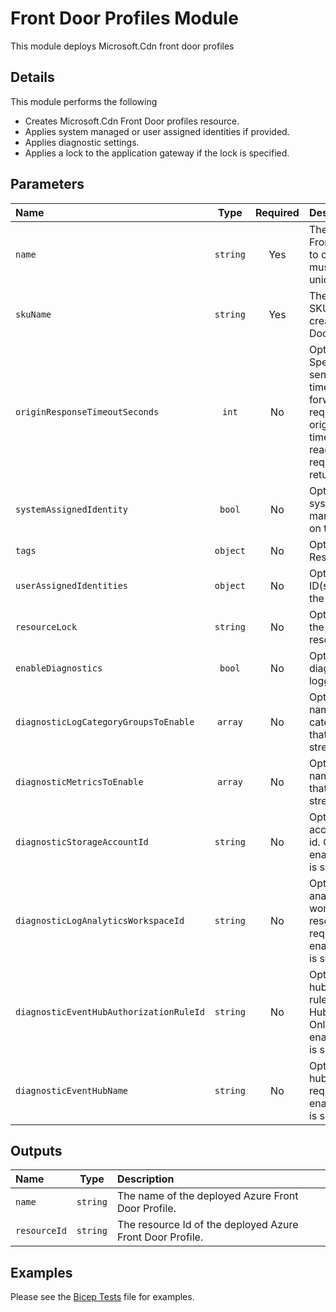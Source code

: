 # Front Door Profiles Module

This module deploys Microsoft.Cdn front door profiles

## Details

This module performs the following

- Creates Microsoft.Cdn Front Door profiles resource.
- Applies system managed or user assigned identities if provided.
- Applies diagnostic settings.
- Applies a lock to the application gateway if the lock is specified.

## Parameters

| Name                                    | Type     | Required | Description                                                                                                                                   |
| :-------------------------------------- | :------: | :------: | :-------------------------------------------------------------------------------------------------------------------------------------------- |
| `name`                                  | `string` | Yes      | The name of the Front Door profile to create. This must be globally unique.                                                                   |
| `skuName`                               | `string` | Yes      | The name of the SKU to use when creating the Front Door profile.                                                                              |
| `originResponseTimeoutSeconds`          | `int`    | No       | Optional. Specifies the send and receive timeout on forwarding request to the origin. When timeout is reached, the request fails and returns. |
| `systemAssignedIdentity`                | `bool`   | No       | Optional. Enables system assigned managed identity on the resource.                                                                           |
| `tags`                                  | `object` | No       | Optional. Resource tags.                                                                                                                      |
| `userAssignedIdentities`                | `object` | No       | Optional. The ID(s) to assign to the resource.                                                                                                |
| `resourceLock`                          | `string` | No       | Optional. Specify the type of resource lock.                                                                                                  |
| `enableDiagnostics`                     | `bool`   | No       | Optional. Enable diagnostic logging.                                                                                                          |
| `diagnosticLogCategoryGroupsToEnable`   | `array`  | No       | Optional. The name of log category groups that will be streamed.                                                                              |
| `diagnosticMetricsToEnable`             | `array`  | No       | Optional. The name of metrics that will be streamed.                                                                                          |
| `diagnosticStorageAccountId`            | `string` | No       | Optional. Storage account resource id. Only required if enableDiagnostics is set to true.                                                     |
| `diagnosticLogAnalyticsWorkspaceId`     | `string` | No       | Optional. Log analytics workspace resource id. Only required if enableDiagnostics is set to true.                                             |
| `diagnosticEventHubAuthorizationRuleId` | `string` | No       | Optional. Event hub authorization rule for the Event Hubs namespace. Only required if enableDiagnostics is set to true.                       |
| `diagnosticEventHubName`                | `string` | No       | Optional. Event hub name. Only required if enableDiagnostics is set to true.                                                                  |

## Outputs

| Name         | Type     | Description                                               |
| :----------- | :------: | :-------------------------------------------------------- |
| `name`       | `string` | The name of the deployed Azure Front Door Profile.        |
| `resourceId` | `string` | The resource Id of the deployed Azure Front Door Profile. |

## Examples

Please see the [Bicep Tests](test/main.test.bicep) file for examples.